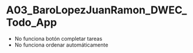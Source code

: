 # A03_BaroLopezJuanRamon_DWEC_Todo_App

* No funciona botón completar tareas
* No funciona ordenar automáticamente